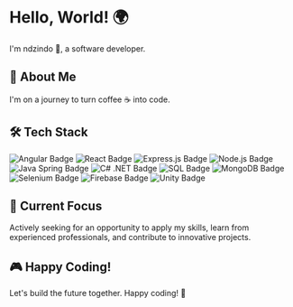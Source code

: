 # Hello, World! 🌍



I'm ndzindo 👋, a software developer.

## 🚀 About Me

I'm on a journey to turn coffee ☕ into code. 

## 🛠️ Tech Stack

<p align="left">
<img src="https://img.shields.io/badge/-Angular-D61313?logo=angular&style=for-the-badge" alt="Angular Badge">
<img src="https://img.shields.io/badge/-React-blue?logo=react&style=for-the-badge" alt="React Badge">
<img src="https://img.shields.io/badge/-Express.js-lightgrey?logo=express&style=for-the-badge" alt="Express.js Badge">
<img src="https://img.shields.io/badge/-Node.js-green?logo=node.js&style=for-the-badge" alt="Node.js Badge">
<img src="https://img.shields.io/badge/-Java%20Spring-brightgreen?logo=spring&style=for-the-badge" alt="Java Spring Badge">
<img src="https://img.shields.io/badge/-%20C%23%20-purple?logo=.net&style=for-the-badge" alt="C# .NET Badge">
<img src="https://img.shields.io/badge/-SQL-darkblue?logo=&style=for-the-badge" alt="SQL Badge">
<img src="https://img.shields.io/badge/-MongoDB-darkgreen?logo=mongodb&style=for-the-badge" alt="MongoDB Badge">
<img src="https://img.shields.io/badge/-Selenium-6BFC8B?logo=selenium&style=for-the-badge" alt="Selenium Badge">
<img src="https://img.shields.io/badge/-Firebase-FFCA28?logo=firebase&style=for-the-badge" alt="Firebase Badge">
<img src="https://img.shields.io/badge/-Unity-grey?logo=unity&style=for-the-badge" alt="Unity Badge">


</p>

## 🌱 Current Focus

Actively seeking for an opportunity to apply my skills, learn from experienced professionals, and contribute to innovative projects.



## 🎮 Happy Coding!

Let's build the future together. Happy coding! 🚀
